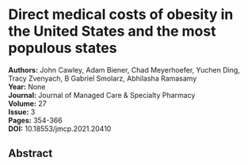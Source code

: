 # Direct medical costs of obesity in the United States and the most populous states

**Authors:** John Cawley, Adam Biener, Chad Meyerhoefer, Yuchen Ding, Tracy Zvenyach, B Gabriel Smolarz, Abhilasha Ramasamy  
**Year:** None  
**Journal:** Journal of Managed Care & Specialty Pharmacy  
**Volume:** 27  
**Issue:** 3  
**Pages:** 354-366  
**DOI:** 10.18553/jmcp.2021.20410  

## Abstract


